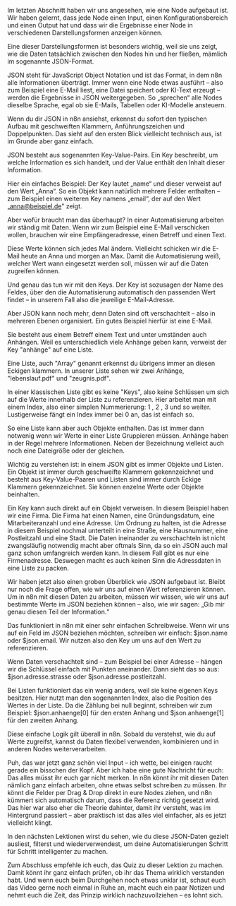 Im letzten Abschnitt haben wir uns angesehen, wie eine Node aufgebaut ist.
Wir haben gelernt, dass jede Node einen Input, einen Konfigurationsbereich und einen Output hat und dass wir die Ergebnisse einer Node in verschiedenen Darstellungsformen anzeigen können.

Eine dieser Darstellungsformen ist besonders wichtig, weil sie uns zeigt, wie die Daten tatsächlich zwischen den Nodes hin und her fließen, mämlich im sogenannte JSON-Format.

JSON steht für JavaScript Object Notation und ist das Format, in dem n8n alle Informationen überträgt.
Immer wenn eine Node etwas ausführt – also zum Beispiel eine E-Mail liest, eine Datei speichert oder KI-Text erzeugt – werden die Ergebnisse in JSON weitergegeben.
So „sprechen“ alle Nodes dieselbe Sprache, egal ob sie E-Mails, Tabellen oder KI-Modelle ansteuern.

Wenn du dir JSON in n8n ansiehst, erkennst du sofort den typischen Aufbau mit geschweiften Klammern, Anführungszeichen und Doppelpunkten.
Das sieht auf den ersten Blick vielleicht technisch aus, ist im Grunde aber ganz einfach.

JSON besteht aus sogenannten Key-Value-Pairs. Ein Key beschreibt, um welche Information es sich handelt, und der Value enthält den Inhalt dieser Information.

Hier ein einfaches Beispiel:
Der Key lautet „name“ und dieser verweist auf den Wert „Anna“.
So ein Objekt kann natürlich mehrere Felder enthalten –
zum Beispiel einen weiteren Key namens „email“, der auf den Wert „anna@beispiel.de" zeigt.

Aber wofür braucht man das überhaupt?
In einer Automatisierung arbeiten wir ständig mit Daten.
Wenn wir zum Beispiel eine E-Mail verschicken wollen, brauchen wir eine Empfängeradresse, einen Betreff und einen Text.

Diese Werte können sich jedes Mal ändern.
Vielleicht schicken wir die E-Mail heute an Anna und morgen an Max.
Damit die Automatisierung weiß, welcher Wert wann eingesetzt werden soll, müssen wir auf die Daten zugreifen können.

Und genau das tun wir mit den Keys.
Der Key ist sozusagen der Name des Feldes, über den die Automatisierung automatisch den passenden Wert findet – in unserem Fall also die jeweilige E-Mail-Adresse.

Aber JSON kann noch mehr,
denn Daten sind oft verschachtelt – also in mehreren Ebenen organisiert.
Ein gutes Beispiel hierfür ist eine E-Mail.

Sie besteht aus einem Betreff einem Text und unter umständen auch Anhängen.
Weil es unterschiedlich viele Anhänge geben kann, verweist der Key "anhänge" auf eine Liste.

Eine Liste, auch "Array" genannt erkennst du übrigens immer an diesen Eckigen klammern.
In unserer Liste sehen wir zwei Anhänge, "lebenslauf.pdf" und "zeugnis.pdf".

In einer klassischen Liste gibt es keine "Keys", also keine Schlüssen um sich auf die Werte innerhalb der Liste zu referenzieren.
Hier arbeitet man mit einem Index, also einer simplen Nummerierung: 1 , 2 , 3 und so weiter.
Lustigerweise fängt ein Index immer bei 0 an, das ist einfach so.

So eine Liste kann aber auch Objekte enthalten. Das ist immer dann notwenig wenn wir Werte in einer Liste Gruppieren müssen.
Anhänge haben in der Regel mehrere Informationen. Neben der Bezeichnung vielleict auch noch eine Dateigröße oder der gleichen.

Wichtig zu verstehen ist: in einem JSON gibt es immer Objekte und Listen. Ein Objekt ist immer durch geschweifte Klammern gekennzeichnet und besteht aus Key-Value-Paaren
und Listen sind immer durch Eckige Klammern gekennzeichnet. Sie können enzelne Werte oder Objekte beinhalten.

Ein Key kann auch direkt auf ein Objekt verweisen. In diesem Beispiel haben wir eine Firma.
Die Firma hat einen Namen, eine Gründungsdatum, eine Mitarbeiteranzahl und eine Adresse.
Um Ordnung zu halten, ist die Adresse in diesem Beispiel nochmal unterteilt in eine Straße, eine Hausnummer, eine Postleitzahl und eine Stadt.
Die Daten ineinander zu verschachteln ist nicht zwangsläufig notwendig macht aber oftmals Sinn, da so ein JSON auch mal ganz schon umfangreich werden kann.
In diesem Fall gibt es nur eine Firmenadresse. Deswegen macht es auch keinen Sinn die Adressdaten in eine Liste zu packen.

Wir haben jetzt also einen groben Überblick wie JSON aufgebaut ist.
Bleibt nur noch die Frage offen, wie wir uns auf einen Wert referenzieren können.
Um in n8n mit diesen Daten zu arbeiten, müssen wir wissen, wie wir uns auf bestimmte Werte im JSON beziehen können – also, wie wir sagen: „Gib mir genau diesen Teil der Information.“

Das funktioniert in n8n mit einer sehr einfachen Schreibweise.
Wenn wir uns auf ein Feld im JSON beziehen möchten, schreiben wir einfach:
$json.name oder $json.email.
Wir nutzen also den Key um uns auf den Wert zu referenzieren.

Wenn Daten verschachtelt sind – zum Beispiel bei einer Adresse – hängen wir die Schlüssel einfach mit Punkten aneinander.
Dann sieht das so aus: $json.adresse.strasse oder $json.adresse.postleitzahl.

Bei Listen funktioniert das ein wenig anders, weil sie keine eigenen Keys besitzen.
Hier nutzt man den sogenannten Index, also die Position des Wertes in der Liste.
Da die Zählung bei null beginnt, schreiben wir zum Beispiel:
$json.anhaenge[0] für den ersten Anhang
und $json.anhaenge[1] für den zweiten Anhang.

Diese einfache Logik gilt überall in n8n.
Sobald du verstehst, wie du auf Werte zugreifst, kannst du Daten flexibel verwenden, kombinieren und in anderen Nodes weiterverarbeiten.

Puh, das war jetzt ganz schön viel Input – ich wette, bei einigen raucht gerade ein bisschen der Kopf.
Aber ich habe eine gute Nachricht für euch:
Das alles müsst ihr euch gar nicht merken.
In n8n könnt ihr mit diesen Daten nämlich ganz einfach arbeiten, ohne etwas selbst schreiben zu müssen.
Ihr könnt die Felder per Drag & Drop direkt in eure Nodes ziehen,
und n8n kümmert sich automatisch darum, dass die Referenz richtig gesetzt wird.
Das hier war also eher die Theorie dahinter, damit ihr versteht, was im Hintergrund passiert –
aber praktisch ist das alles viel einfacher, als es jetzt vielleicht klingt.

In den nächsten Lektionen wirst du sehen,
wie du diese JSON-Daten gezielt ausliest, filterst und wiederverwendest,
um deine Automatisierungen Schritt für Schritt intelligenter zu machen.

Zum Abschluss empfehle ich euch, das Quiz zu dieser Lektion zu machen.
Damit könnt ihr ganz einfach prüfen, ob ihr das Thema wirklich verstanden habt.
Und wenn euch beim Durchgehen noch etwas unklar ist, schaut euch das Video gerne noch einmal in Ruhe an, macht euch ein paar Notizen und nehmt euch die Zeit, das Prinzip wirklich nachzuvollziehen – es lohnt sich.
